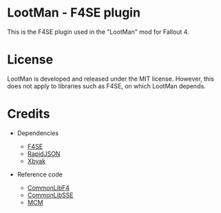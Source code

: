 # LootMan - F4SE plugin
This is the F4SE plugin used in the "LootMan" mod for Fallout 4.

# License
LootMan is developed and released under the MIT license. However, this does not apply to libraries such as F4SE, on which LootMan depends.

# Credits
- Dependencies
  * [F4SE](https://f4se.silverlock.org/)
  * [RapidJSON](https://github.com/Tencent/rapidjson)
  * [Xbyak](https://github.com/herumi/xbyak)

- Reference code
  * [CommonLibF4](https://github.com/Ryan-rsm-McKenzie/CommonLibF4)
  * [CommonLibSSE](https://github.com/Ryan-rsm-McKenzie/CommonLibSSE)
  * [MCM](https://github.com/reg2k/f4mcm)
